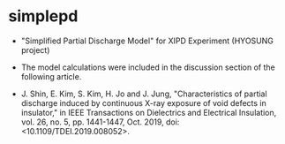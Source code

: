 # simplepd

  - "Simplified Partial Discharge Model" for XIPD Experiment (HYOSUNG project)
  - The model calculations were included in the discussion section of the following article.

  - J. Shin, E. Kim, S. Kim, H. Jo and J. Jung, "Characteristics of partial discharge induced by continuous X-ray exposure of void defects in insulator," in IEEE Transactions on Dielectrics and Electrical Insulation, vol. 26, no. 5, pp. 1441-1447, Oct. 2019, doi: <10.1109/TDEI.2019.008052>.

